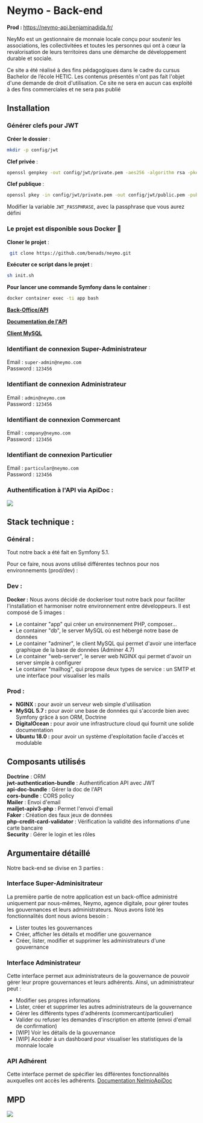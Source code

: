 # Neymo - Back-end


<strong>Prod : </strong> https://neymo-api.benjaminadida.fr/

NeyMo est un gestionnaire de monnaie locale conçu pour soutenir les associations, les collectivitées et toutes les personnes qui ont à cœur la revalorisation de leurs territoires dans une démarche de développement durable et sociale.
 
Ce site a été réalisé à des fins pédagogiques dans le cadre du cursus Bachelor de l’école HETIC. Les contenus présentés n'ont pas fait l'objet d'une demande de droit d'utilisation. Ce site ne sera en aucun cas exploité à des fins commerciales et ne sera pas publié
 
 ## Installation
 
   ### Générer clefs pour JWT 

 <strong>Créer le dossier </strong> : 
 ```bash
 mkdir -p config/jwt
```
 <strong>Clef privée </strong> :
   ```bash
   openssl genpkey -out config/jwt/private.pem -aes256 -algorithm rsa -pkeyopt rsa_keygen_bits:4096
  ```
 
 <strong>Clef publique </strong> : 
 ```bash
 openssl pkey -in config/jwt/private.pem -out config/jwt/public.pem -pubout
```
 
 Modifier la variable ```JWT_PASSPHRASE```, avec la passphrase que vous aurez défini
 
  
  ### Le projet est disponible sous Docker 🐳
  
  
   <strong>Cloner le projet</strong> : 
   ```bash
    git clone https://github.com/benads/neymo.git
   ```

  <strong>Exécuter ce script dans le projet</strong> : 
  ```bash
  sh init.sh
 ```
 
 <strong>Pour lancer une commande Symfony dans le container</strong> :
 ```bash
 docker container exec -ti app bash
 ```
 
  <strong><a href="http://localhost">Back-Office/API</a></strong>
 
 <strong><a href="http://localhost/api/doc">Documentation de l'API</a></strong>
 
  <strong><a href='http://localhost:8080'>Client MySQL</a></strong>

 
 ### Identifiant de connexion Super-Administrateur
 
 Email : ``super-admin@neymo.com``
  <br>
 Password : ``123456`` 
 
 ### Identifiant de connexion Administrateur
 
 Email : ``admin@neymo.com``
  <br>
 Password : ``123456`` 
 
 ### Identifiant de connexion Commercant
 
 Email : ``company@neymo.com``
  <br>
  Password : ``123456`` 
  
 ### Identifiant de connexion Particulier
 
 Email : ``particular@neymo.com``
 <br>
 Password : ``123456`` 

 ### Authentification à l'API via ApiDoc :
 
 <img src="http://fotoforum.fr/photos/2020/07/08.1.gif" >

## Stack technique : 
 ### Général :
 
Tout notre back a été fait en Symfony 5.1.

 Pour ce faire, nous avons utilisé différentes technos pour nos environnements (prod/dev) :
 
 ### Dev :
 
 <strong>Docker :</strong> Nous avons décidé de dockeriser tout notre back pour faciliter l'installation et harmoniser notre environnement entre développeurs.
 Il est composé de 5 images :
 * Le container "app" qui créer un environnement PHP, composer...
 * Le container "db", le server MySQL où est hébergé notre base de données
 * Le container "adminer", le client MySQL qui permet d'avoir une interface graphique de la base de données (Adminer 4.7)
 * Le container "web-server", le server web NGINX qui permet d'avoir un server simple à configurer
 * Le container "mailhog", qui propose deux types de service : un SMTP et une interface pour visualiser les mails

 ### Prod :
 
* <strong>NGINX :</strong> pour avoir un serveur web simple d'utilisation
* <strong>MySQL 5.7 :</strong> pour avoir une base de données qui s'accorde bien avec Symfony grâce à son ORM, Doctrine
* <strong>DigitalOcean :</strong> pour avoir une infrastructure cloud qui fournit une solide documentation
* <strong>Ubuntu 18.0 :</strong> pour avoir un système d'exploitation facile d'accès et modulable

## Composants utilisés

<strong>Doctrine</strong> : ORM
  <br>
<strong>jwt-authentication-bundle</strong> : Authentification API avec JWT
  <br>
<strong>api-doc-bundle</strong> : Gérer la doc de l'API 
  <br>
<strong>cors-bundle</strong> : CORS policy
  <br>
<strong>Mailer</strong> : Envoi d'email
  <br>
<strong>mailjet-apiv3-php</strong> : Permet l'envoi d'email
  <br>
<strong>Faker</strong> : Création des faux jeux de données
  <br>
<strong>php-credit-card-validator</strong> : Vérification la validité des informations d'une carte bancaire
  <br>
<strong>Security</strong> : Gérer le login et les rôles


## Argumentaire détaillé

Notre back-end se divise en 3 parties :

### Interface Super-Adminisitrateur 

La première partie de notre application est un back-office administré uniquement par nous-mêmes, Neymo, agence digitale, pour gérer toutes les gouvernances et leurs administrateurs. 
Nous avons listé les fonctionnalités dont nous avions besoin :
  * Lister toutes les gouvernances
  * Créer, afficher les détails et modifier une gouvernance
  * Créer, lister, modifier et supprimer les administrateurs d'une gouvernance
  
### Interface Administrateur
 
 Cette interface permet aux administrateurs de la gouvernance de pouvoir gérer leur propre gouvernances et leurs adhérents. Ainsi, un administrateur peut :
 * Modifier ses propres informations
 * Lister, créer et supprimer les autres administrateurs de la gouvernance
 * Gérer les différents types d'adhérents (commercant/particulier)
 * Valider ou refuser les demandes d'inscription en attente (envoi d'email de confirmation)
 * [WIP] Voir les détails de la gouvernance
 * [WIP] Accèder à un dashboard pour visualiser les statistiques de la monnaie locale

### API Adhérent
 Cette interface permet de spécifier les différentes fonctionnalités auxquelles ont accès les adhérents.
 <a href="https://neymo-api.benjaminadida.fr/api/doc">Documentation NelmioApiDoc</a>
 
 
## MPD

<img src="https://cdn.discordapp.com/attachments/724913624551784479/730455259545206794/Screenshot_2020-07-08_at_17.54.24.png" >

